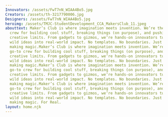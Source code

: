 ```yaml
---
Innovators: /assets/FwT7nN_WIAA4Bo5.jpg
Creators: /assets/th-3217790006.jpg
Designers: /assets/FwT7nN_WIAA4Bo5.jpg
heroimg: /assets/TMJC-StudentDevelopment_CCA_MakersClub_11.jpeg
abouttext: Maker’s Club is where imagination meets invention. We’re the go-to
  crew for building cool stuff, breaking things (on purpose), and pushing
  creative limits. From gadgets to gizmos, we’re hands-on innovators turning
  wild ideas into real-world impact. No templates. No boundaries. Just pure
  making magic.Maker’s Club is where imagination meets invention. We’re the
  go-to crew for building cool stuff, breaking things (on purpose), and pushing
  creative limits. From gadgets to gizmos, we’re hands-on innovators turning
  wild ideas into real-world impact. No templates. No boundaries. Just pure
  making magic.Maker’s Club is where imagination meets invention. We’re the
  go-to crew for building cool stuff, breaking things (on purpose), and pushing
  creative limits. From gadgets to gizmos, we’re hands-on innovators turning
  wild ideas into real-world impact. No templates. No boundaries. Just pure
  making magic.Maker’s Club is where imagination meets invention. We’re the
  go-to crew for building cool stuff, breaking things (on purpose), and pushing
  creative limits. From gadgets to gizmos, we’re hands-on innovators turning
  wild ideas into real-world impact. No templates. No boundaries. Just pure
  making magic. For Real.
layout: home.njk
---
```


